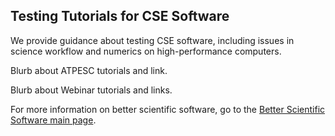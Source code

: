 
## Testing Tutorials for CSE Software

We provide guidance about testing CSE software, including issues in science workflow and numerics on high-performance computers.

Blurb about ATPESC tutorials and link.

Blurb about Webinar tutorials and links.


For more information on better scientific software, go to the [Better Scientific Software main page](http://betterscientificsoftware.info).

<!---
Publish: yes
Categories: reliability
Topics: testing
Tags: [inport from subresources]
Level: 2
Prerequisites: defaults
Aggregate: Subresource
--->
